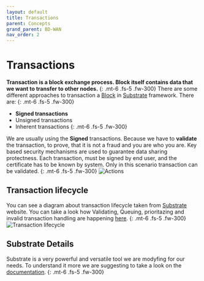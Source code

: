 ```yaml
---
layout: default
title: Transactions
parent: Concepts
grand_parent: BD-WAN
nav_order: 2
---
```


# Transactions
**Transaction is a block exchange process. Block itself contains data that we want to transfer to other nodes.**
{: .mt-6 .fs-5 .fw-300}
There are some different approaches to transaction a [Block](https://docs.substrate.io/main-docs/fundamentals/transaction-types/) in [Substrate](https://docs.substrate.io/) framework. There are:
{: .mt-6 .fs-5 .fw-300}
- **Signed transactions**
- Unsigned transactions
- Inherent transactions
{: .mt-6 .fs-5 .fw-300}

We are usually using the **Signed** transactions. Because we have to **validate** the transaction, to prove, that it is not a fraud and you are who you are. Key based security mechanisms are used to guarantee data sharing protectness. Each transaction, must be signed by end user, and the certificate has to be known by system. Only in this scenario transaction can be validated.
{: .mt-6 .fs-5 .fw-300}
![Actions](https://user-images.githubusercontent.com/107935539/177149090-1f5aeac6-c7d4-4338-ab30-5b44974b395e.png)

## Transaction lifecycle
You can see a diagram about transaction lifecycle taken from [Substrate](https://docs.substrate.io/) website. You can take a look how Validating, Queuing, prioritazing and invalid transaction handling are happening [here](https://docs.substrate.io/main-docs/fundamentals/transaction-lifecycle/).
{: .mt-6 .fs-5 .fw-300}
![Transaction lifecycle](https://docs.substrate.io/static/05e81b6aa161457fbf3aec95141f90a2/0fe02/transaction-lifecycle.avif)

## Substrate Details
Substrate is a very powerful and versatile tool we are modyfing for our needs. To understand it more we are suggesting to take a look on the [documentation](https://docs.substrate.io/main-docs/fundamentals/transaction-types/).
{: .mt-6 .fs-5 .fw-300}